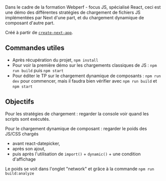 Dans le cadre de la formation Webperf - focus JS, spécialisé React, ceci est une démo des différentes stratégies de chargement de fichiers JS implémentées par Next d'une part, et du chargement dynamique de composant d'autre part.

Créé à partir de [`create-next-app`](https://nextjs.org/docs/app/api-reference/cli/create-next-app).


## Commandes utiles

- Après récupération du projet, `npm install`
- Pour voir la première démo sur les chargements classiques de JS : `npm run build` puis `npm start`
- Pour éditer le TP sur le chargement dynamique de composants : `npm run dev` pour commencer, mais il faudra bien vérifier avec `npm run build` et `npm start`

## Objectifs

Pour les stratégies de chargement : regarder la console voir quand les scripts sont exécutés.

Pour le chargement dynamique de composant : regarder le poids des JS/CSS chargés
- avant react-datepicker,
- après son ajout,
- puis après l'utilisation de `import()` + `dynamic()` + une condition d'affichage

Le poids se voit dans l'onglet "network" et grâce à la commande `npm run build:analyze`
